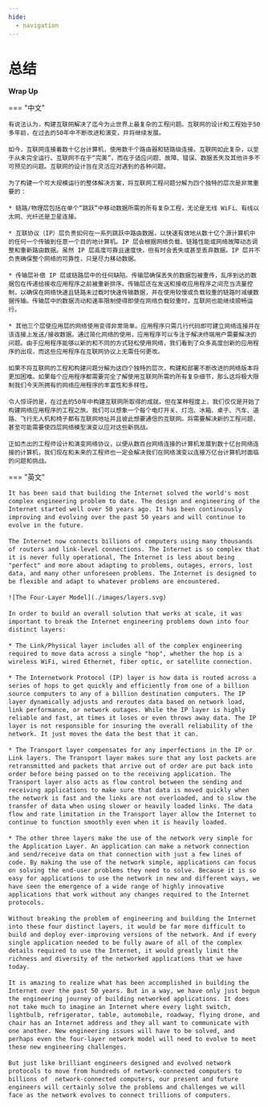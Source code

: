 ```yaml
---
hide:
  - navigation
---
```


# 总结

**Wrap Up**

=== "中文"

    有说法认为，构建互联网解决了迄今为止世界上最复杂的工程问题。互联网的设计和工程始于50多年前，在过去的50年中不断改进和演变，并将继续发展。
    
    如今，互联网连接着数十亿台计算机，使用数千个路由器和链路级连接。互联网如此复杂，以至于从未完全运行。互联网不在于“完美”，而在于适应问题、故障、错误、数据丢失及其他许多不可预见的问题。互联网的设计旨在灵活应对遇到的各种问题。
    
    为了构建一个可大规模运行的整体解决方案，将互联网工程问题分解为四个独特的层次是非常重要的：
    
    * 链路/物理层包括在单个“跳跃”中移动数据所需的所有复杂工程，无论是无线 WiFi、有线以太网、光纤还是卫星连接。
    
    * 互联协议（IP）层负责如何在一系列跳跃中路由数据，以快速有效地从数十亿个源计算机中的任何一个传输到任意一个目的地计算机。IP 层会根据网络负载、链路性能或网络故障动态调整和重新路由数据。虽然 IP 层高度可靠且速度快，但有时会丢失或甚至丢弃数据。IP 层并不负责确保整个网络的可靠性，只是尽力移动数据。
    
    * 传输层补偿 IP 层或链路层中的任何缺陷。传输层确保丢失的数据包被重传，乱序到达的数据包在传递给接收应用程序之前被重新排序。传输层还在发送和接收应用程序之间充当流量控制，以确保在网络快速且链路未过载时快速传输数据，并在使用较慢或负载较重的链路时减缓数据传输。传输层中的数据流动和速率限制使得即使在网络负载较重时，互联网也能继续顺畅运行。
    
    * 其他三个层使应用层的网络使用变得非常简单。应用程序只需几行代码即可建立网络连接并在该连接上发送/接收数据。通过简化网络的使用，应用程序可以专注于解决终端用户需要解决的问题。由于应用程序能够以新的和不同的方式轻松使用网络，我们看到了众多高度创新的应用程序的出现，而这些应用程序在互联网协议上无需任何更改。
    
    如果不将互联网的工程和构建问题分解为这四个独特的层次，构建和部署不断改进的网络版本将更加困难。如果每个应用程序都需要完全了解使用互联网所需的所有复杂细节，那么这将极大限制我们今天所拥有的网络应用程序的丰富性和多样性。
    
    令人惊讶的是，在过去的50年中构建互联网所取得的成就。但在某种程度上，我们仅仅是开始了构建网络应用程序的工程之旅。我们可以想象一个每个电灯开关、灯泡、冰箱、桌子、汽车、道路、飞行无人机和椅子都有互联网地址并且彼此想要通信的互联网。将需要解决新的工程问题，甚至可能需要使四层网络模型演变以应对这些新挑战。
    
    正如杰出的工程师设计和演变网络协议，以便从数百台网络连接的计算机发展到数十亿台网络连接的计算机，我们现在和未来的工程师也一定会解决我们在网络演变以连接万亿台计算机时面临的问题和挑战。

=== "英文"

    It has been said that building the Internet solved the world's most complex engineering problem to date. The design and engineering of the Internet started well over 50 years ago. It has been continuously improving and evolving over the past 50 years and will continue to evolve in the future.
    
    The Internet now connects billions of computers using many thousands of routers and link-level connections. The Internet is so complex that it is never fully operational, The Internet is less about being "perfect" and more about adapting to problems, outages, errors, lost data, and many other unforeseen problems. The Internet is designed to be flexible and adapt to whatever problems are encountered.
    
    ![The Four-Layer Model](./images/layers.svg)
    
    In order to build an overall solution that works at scale, it was important to break the Internet engineering problems down into four distinct layers:
    
    * The Link/Physical layer includes all of the complex engineering required to move data across a single "hop", whether the hop is a wireless WiFi, wired Ethernet, fiber optic, or satellite connection.
    
    * The Internetwork Protocol (IP) layer is how data is routed across a series of hops to get quickly and efficiently from one of a billion source computers to any of a billion destination computers. The IP layer dynamically adjusts and reroutes data based on network load, link performance, or network outages. While the IP layer is highly reliable and fast, at times it loses or even throws away data. The IP layer is not responsible for insuring the overall reliability of the network. It just moves the data the best that it can.
    
    * The Transport layer compensates for any imperfections in the IP or Link layers. The Transport layer makes sure that any lost packets are retransmitted and packets that arrive out of order are put back into order before being passed on to the receiving application. The Transport layer also acts as flow control between the sending and receiving applications to make sure that data is moved quickly when the network is fast and the links are not overloaded, and to slow the transfer of data when using slower or heavily loaded links. The data flow and rate limitation in the Transport layer allow the Internet to continue to function smoothly even when it is heavily loaded.
    
    * The other three layers make the use of the network very simple for the Application Layer. An application can make a network connection and send/receive data on that connection with just a few lines of code. By making the use of the network simple, applications can focus on solving the end-user problems they need to solve. Because it is so easy for applications to use the network in new and different ways, we have seen the emergence of a wide range of highly innovative applications that work without any changes required to the Internet protocols.
    
    Without breaking the problem of engineering and building the Internet into these four distinct layers, it would be far more difficult to build and deploy ever-improving versions of the network. And if every single application needed to be fully aware of all of the complex details required to use the Internet, it would greatly limit the richness and diversity of the networked applications that we have today.
    
    It is amazing to realize what has been accomplished in building the Internet over the past 50 years. But in a way, we have only just begun the engineering journey of building networked applications. It does not take much to imagine an Internet where every light switch, lightbulb, refrigerator, table, automobile, roadway, flying drone, and chair has an Internet address and they all want to communicate with one another. New engineering issues will have to be solved, and perhaps even the four-layer network model will need to evolve to meet these new engineering challenges.
    
    But just like brilliant engineers designed and evolved network protocols to move from hundreds of network-connected computers to billions of  network-connected computers, our present and future engineers will certainly solve the problems and challenges we will face as the network evolves to connect trillions of computers.